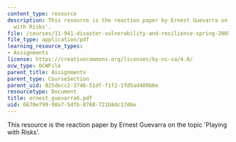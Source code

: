 ```yaml
---
content_type: resource
description: This resource is the reaction paper by Ernest Guevarra on the topic 'Playing
  with Risks'.
file: /courses/11-941-disaster-vulnerability-and-resilience-spring-2005/6670e79998a754fb8768721b8dc17d6e_ernest_guevarra6.pdf
file_type: application/pdf
learning_resource_types:
- Assignments
license: https://creativecommons.org/licenses/by-nc-sa/4.0/
ocw_type: OCWFile
parent_title: Assignments
parent_type: CourseSection
parent_uid: 025decc2-3746-51df-f1f2-1fd5ad489b6e
resourcetype: Document
title: ernest_guevarra6.pdf
uid: 6670e799-98a7-54fb-8768-721b8dc17d6e
---
```

This resource is the reaction paper by Ernest Guevarra on the topic 'Playing with Risks'.